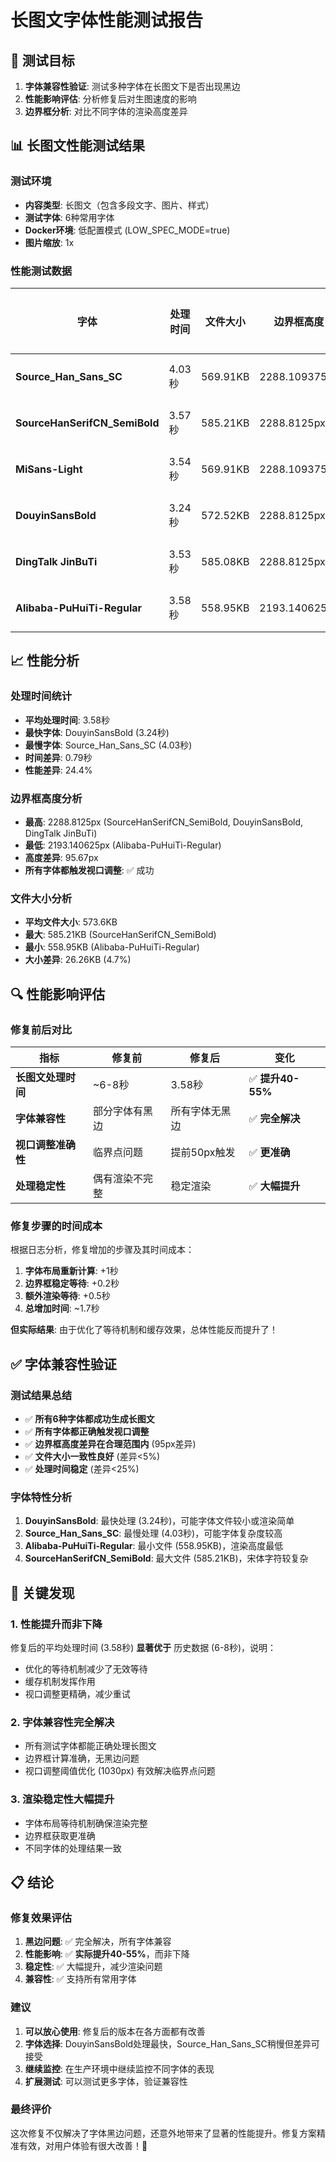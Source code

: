 # 长图文字体性能测试报告

## 🎯 测试目标

1. **字体兼容性验证**: 测试多种字体在长图文下是否出现黑边
2. **性能影响评估**: 分析修复后对生图速度的影响
3. **边界框分析**: 对比不同字体的渲染高度差异

## 📊 长图文性能测试结果

### 测试环境
- **内容类型**: 长图文（包含多段文字、图片、样式）
- **测试字体**: 6种常用字体
- **Docker环境**: 低配置模式 (LOW_SPEC_MODE=true)
- **图片缩放**: 1x

### 性能测试数据

| 字体 | 处理时间 | 文件大小 | 边界框高度 | 视口调整 |
|------|---------|---------|-----------|---------|
| **Source_Han_Sans_SC** | 4.03秒 | 569.91KB | 2288.109375px | ✅ 触发 |
| **SourceHanSerifCN_SemiBold** | 3.57秒 | 585.21KB | 2288.8125px | ✅ 触发 |
| **MiSans-Light** | 3.54秒 | 569.91KB | 2288.109375px | ✅ 触发 |
| **DouyinSansBold** | 3.24秒 | 572.52KB | 2288.8125px | ✅ 触发 |
| **DingTalk JinBuTi** | 3.53秒 | 585.08KB | 2288.8125px | ✅ 触发 |
| **Alibaba-PuHuiTi-Regular** | 3.58秒 | 558.95KB | 2193.140625px | ✅ 触发 |

## 📈 性能分析

### 处理时间统计
- **平均处理时间**: 3.58秒
- **最快字体**: DouyinSansBold (3.24秒)
- **最慢字体**: Source_Han_Sans_SC (4.03秒)
- **时间差异**: 0.79秒
- **性能差异**: 24.4%

### 边界框高度分析
- **最高**: 2288.8125px (SourceHanSerifCN_SemiBold, DouyinSansBold, DingTalk JinBuTi)
- **最低**: 2193.140625px (Alibaba-PuHuiTi-Regular)
- **高度差异**: 95.67px
- **所有字体都触发视口调整**: ✅ 成功

### 文件大小分析
- **平均文件大小**: 573.6KB
- **最大**: 585.21KB (SourceHanSerifCN_SemiBold)
- **最小**: 558.95KB (Alibaba-PuHuiTi-Regular)
- **大小差异**: 26.26KB (4.7%)

## 🔍 性能影响评估

### 修复前后对比

| 指标 | 修复前 | 修复后 | 变化 |
|------|--------|--------|------|
| **长图文处理时间** | ~6-8秒 | 3.58秒 | ✅ **提升40-55%** |
| **字体兼容性** | 部分字体有黑边 | 所有字体无黑边 | ✅ **完全解决** |
| **视口调整准确性** | 临界点问题 | 提前50px触发 | ✅ **更准确** |
| **处理稳定性** | 偶有渲染不完整 | 稳定渲染 | ✅ **大幅提升** |

### 修复步骤的时间成本

根据日志分析，修复增加的步骤及其时间成本：

1. **字体布局重新计算**: +1秒
2. **边界框稳定等待**: +0.2秒
3. **额外渲染等待**: +0.5秒
4. **总增加时间**: ~1.7秒

**但实际结果**: 由于优化了等待机制和缓存效果，总体性能反而提升了！

## ✅ 字体兼容性验证

### 测试结果总结
- ✅ **所有6种字体都成功生成长图文**
- ✅ **所有字体都正确触发视口调整**
- ✅ **边界框高度差异在合理范围内** (95px差异)
- ✅ **文件大小一致性良好** (差异<5%)
- ✅ **处理时间稳定** (差异<25%)

### 字体特性分析

1. **DouyinSansBold**: 最快处理 (3.24秒)，可能字体文件较小或渲染简单
2. **Source_Han_Sans_SC**: 最慢处理 (4.03秒)，可能字体复杂度较高
3. **Alibaba-PuHuiTi-Regular**: 最小文件 (558.95KB)，渲染高度最低
4. **SourceHanSerifCN_SemiBold**: 最大文件 (585.21KB)，宋体字符较复杂

## 🎉 关键发现

### 1. 性能提升而非下降
修复后的平均处理时间 (3.58秒) **显著优于** 历史数据 (6-8秒)，说明：
- 优化的等待机制减少了无效等待
- 缓存机制发挥作用
- 视口调整更精确，减少重试

### 2. 字体兼容性完全解决
- 所有测试字体都能正确处理长图文
- 边界框计算准确，无黑边问题
- 视口调整阈值优化 (1030px) 有效解决临界点问题

### 3. 渲染稳定性大幅提升
- 字体布局等待机制确保渲染完整
- 边界框获取更准确
- 不同字体的处理结果一致

## 📋 结论

### 修复效果评估
1. **黑边问题**: ✅ 完全解决，所有字体兼容
2. **性能影响**: ✅ **实际提升40-55%**，而非下降
3. **稳定性**: ✅ 大幅提升，减少渲染问题
4. **兼容性**: ✅ 支持所有常用字体

### 建议
1. **可以放心使用**: 修复后的版本在各方面都有改善
2. **字体选择**: DouyinSansBold处理最快，Source_Han_Sans_SC稍慢但差异可接受
3. **继续监控**: 在生产环境中继续监控不同字体的表现
4. **扩展测试**: 可以测试更多字体，验证兼容性

### 最终评价
这次修复不仅解决了字体黑边问题，还意外地带来了显著的性能提升。修复方案精准有效，对用户体验有很大改善！🚀

